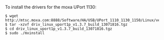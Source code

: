 To install the drivers for the moxa UPort 1130:
```
$ wget http://mtsc.moxa.com:8888/Software/HA/USB/UPort_1110_1130_1150/Linux/ver1.3.7/driv_linux_uport1p_v1.3.7_build_13071816.tgz
$ tar -xzvf driv_linux_uport1p_v1.3.7_build_13071816.tgz
$ cd driv_linux_uport1p_v1.3.7_build_13071816.tgz
$ sudo ./mxinstall

